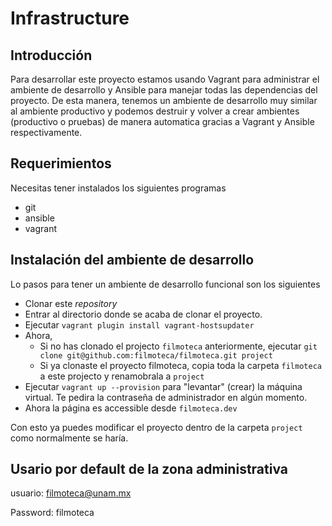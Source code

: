 # Infrastructure

## Introducción

Para desarrollar este proyecto estamos usando Vagrant para administrar el ambiente de desarrollo y Ansible para manejar
todas las dependencias del proyecto. De esta manera, tenemos un ambiente de desarrollo muy similar al ambiente
productivo y podemos destruir y volver a crear ambientes (productivo o pruebas) de manera automatica gracias a Vagrant
y Ansible respectivamente.

## Requerimientos

Necesitas tener instalados los siguientes programas

* git
* ansible
* vagrant

## Instalación del ambiente de desarrollo

Lo pasos para tener un ambiente de desarrollo funcional son los siguientes

* Clonar este *repository*
* Entrar al directorio donde se acaba de clonar el proyecto.
* Ejecutar `vagrant plugin install vagrant-hostsupdater`
* Ahora,
  * Si no has clonado el projecto `filmoteca` anteriormente, ejecutar `git clone git@github.com:filmoteca/filmoteca.git project`
  * Si ya clonaste el proyecto filmoteca, copia toda la carpeta `filmoteca` a este projecto y renamobrala a `project`
* Ejecutar `vagrant up --provision` para "levantar" (crear) la máquina virtual. Te pedira la contraseña de administrador
en algún momento.
* Ahora la página es accessible desde `filmoteca.dev`

Con esto ya puedes modificar el proyecto dentro de la carpeta `project` como normalmente se haría.


## Usario por default de la zona administrativa

usuario: filmoteca@unam.mx

Password: filmoteca
